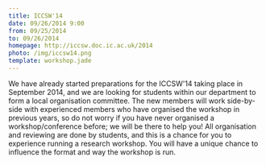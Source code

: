 ```yaml
---
title: ICCSW'14
date: 09/26/2014 9:00
from: 09/25/2014
to: 09/26/2014
homepage: http://iccsw.doc.ic.ac.uk/2014
photo: /img/iccsw14.png
template: workshop.jade
---
```

We have already started preparations for the ICCSW'14 taking place in
September 2014, and we are looking for students within our
department to form a local organisation committee. The new members
will work side-by-side with experienced members who have organised
the workshop in previous years, so do not worry if you have never
organised a workshop/conference before; we will be there to help you!
All organisation and reviewing are done by students, and this is a
chance for you to experience running a research workshop. You will have
a unique chance to influence the format and way the workshop is run.
